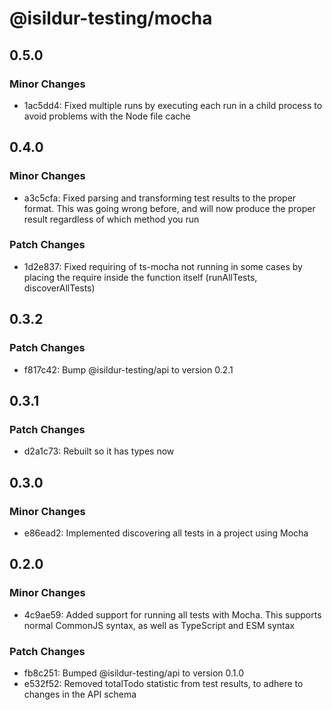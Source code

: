 # @isildur-testing/mocha

## 0.5.0

### Minor Changes

- 1ac5dd4: Fixed multiple runs by executing each run in a child process to avoid problems with the Node file cache

## 0.4.0

### Minor Changes

- a3c5cfa: Fixed parsing and transforming test results to the proper format. This was going wrong before, and will now produce the proper result regardless of which method you run

### Patch Changes

- 1d2e837: Fixed requiring of ts-mocha not running in some cases by placing the require inside the function itself (runAllTests, discoverAllTests)

## 0.3.2

### Patch Changes

- f817c42: Bump @isildur-testing/api to version 0.2.1

## 0.3.1

### Patch Changes

- d2a1c73: Rebuilt so it has types now

## 0.3.0

### Minor Changes

- e86ead2: Implemented discovering all tests in a project using Mocha

## 0.2.0

### Minor Changes

- 4c9ae59: Added support for running all tests with Mocha. This supports normal CommonJS syntax, as well as TypeScript and ESM syntax

### Patch Changes

- fb8c251: Bumped @isildur-testing/api to version 0.1.0
- e532f52: Removed totalTodo statistic from test results, to adhere to changes in the API schema

